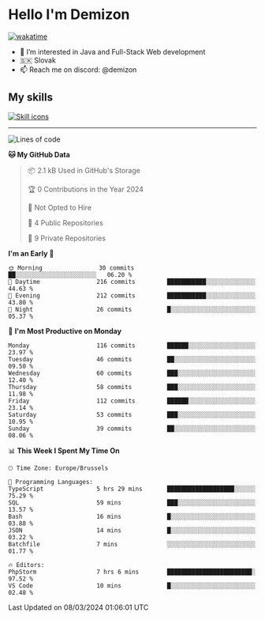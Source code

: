 # Hello I'm Demizon
[![wakatime](https://wakatime.com/badge/user/6ad1949f-d6d7-44f9-9eee-c35e54cc499b.svg)](https://wakatime.com/@6ad1949f-d6d7-44f9-9eee-c35e54cc499b)
- 👀 I’m interested in Java and Full-Stack Web development
- 🇸🇰 Slovak
- 📫 Reach me on discord: @demizon

## My skills
[![Skill icons](https://skillicons.dev/icons?i=java,js,ts,html,css,react,nextjs,tailwind,supabase,py,git,docker,linux,mysql,postgres,mongo&theme=dark)](https://github.com/Demizon3433)

---

<!--START_SECTION:waka-->
![Lines of code](https://img.shields.io/badge/From%20Hello%20World%20I%27ve%20Written-131.8%20thousand%20lines%20of%20code-blue)

**🐱 My GitHub Data** 

> 📦 2.1 kB Used in GitHub's Storage 
 > 
> 🏆 0 Contributions in the Year 2024
 > 
> 🚫 Not Opted to Hire
 > 
> 📜 4 Public Repositories 
 > 
> 🔑 9 Private Repositories 
 > 
**I'm an Early 🐤** 

```text
🌞 Morning                30 commits          ██░░░░░░░░░░░░░░░░░░░░░░░   06.20 % 
🌆 Daytime                216 commits         ███████████░░░░░░░░░░░░░░   44.63 % 
🌃 Evening                212 commits         ███████████░░░░░░░░░░░░░░   43.80 % 
🌙 Night                  26 commits          █░░░░░░░░░░░░░░░░░░░░░░░░   05.37 % 
```
📅 **I'm Most Productive on Monday** 

```text
Monday                   116 commits         ██████░░░░░░░░░░░░░░░░░░░   23.97 % 
Tuesday                  46 commits          ██░░░░░░░░░░░░░░░░░░░░░░░   09.50 % 
Wednesday                60 commits          ███░░░░░░░░░░░░░░░░░░░░░░   12.40 % 
Thursday                 58 commits          ███░░░░░░░░░░░░░░░░░░░░░░   11.98 % 
Friday                   112 commits         ██████░░░░░░░░░░░░░░░░░░░   23.14 % 
Saturday                 53 commits          ███░░░░░░░░░░░░░░░░░░░░░░   10.95 % 
Sunday                   39 commits          ██░░░░░░░░░░░░░░░░░░░░░░░   08.06 % 
```


📊 **This Week I Spent My Time On** 

```text
🕑︎ Time Zone: Europe/Brussels

💬 Programming Languages: 
TypeScript               5 hrs 29 mins       ███████████████████░░░░░░   75.29 % 
SQL                      59 mins             ███░░░░░░░░░░░░░░░░░░░░░░   13.57 % 
Bash                     16 mins             █░░░░░░░░░░░░░░░░░░░░░░░░   03.88 % 
JSON                     14 mins             █░░░░░░░░░░░░░░░░░░░░░░░░   03.22 % 
Batchfile                7 mins              ░░░░░░░░░░░░░░░░░░░░░░░░░   01.77 % 

🔥 Editors: 
PhpStorm                 7 hrs 6 mins        ████████████████████████░   97.52 % 
VS Code                  10 mins             █░░░░░░░░░░░░░░░░░░░░░░░░   02.48 % 
```


 Last Updated on 08/03/2024 01:06:01 UTC
<!--END_SECTION:waka-->
